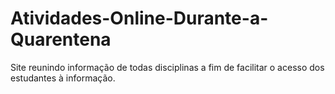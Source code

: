 # Atividades-Online-Durante-a-Quarentena
Site reunindo informação de todas disciplinas a fim de facilitar o acesso dos estudantes à informação.
